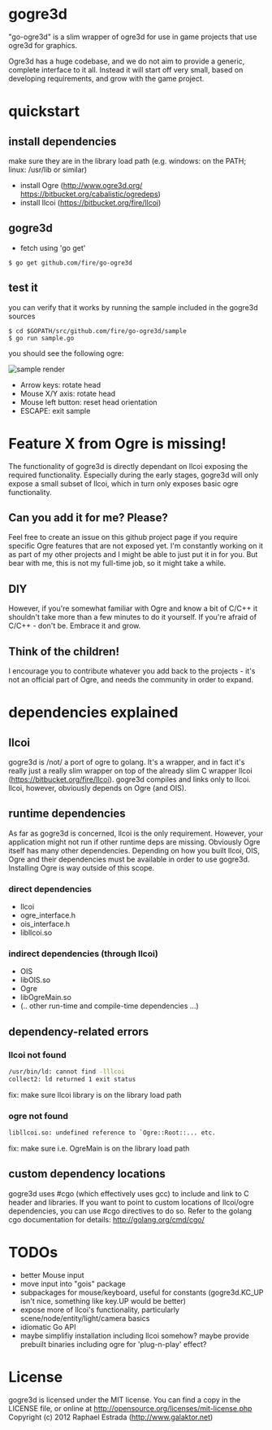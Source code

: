 # gogre3d
"go-ogre3d" is a slim wrapper of ogre3d for use in game projects that use ogre3d for graphics.

Ogre3d has a huge codebase, and we do not aim to provide a generic, complete interface to it all. Instead it will start off very small, based on developing requirements, and grow with the game project.

# quickstart
## install dependencies
make sure they are in the library load path (e.g. windows: on the PATH; linux: /usr/lib or similar)
* install Ogre (http://www.ogre3d.org/ https://bitbucket.org/cabalistic/ogredeps)
* install llcoi (https://bitbucket.org/fire/llcoi)

## gogre3d
* fetch using 'go get'
```
$ go get github.com/fire/go-ogre3d
```

## test it
you can verify that it works by running the sample included in the gogre3d sources
```
$ cd $GOPATH/src/github.com/fire/go-ogre3d/sample
$ go run sample.go
```

you should see the following ogre:

![sample render](https://raw.github.com/fire/go-ogre3d/master/sample/demo.gif)

* Arrow keys: rotate head
* Mouse X/Y axis: rotate head
* Mouse left button: reset head orientation
* ESCAPE: exit sample

# Feature X from Ogre is missing!
The functionality of gogre3d is directly dependant on llcoi exposing the required functionality. Especially during the early stages, gogre3d will only expose a small subset of llcoi, which in turn only exposes basic ogre functionality.

## Can you add it for me? Please?
Feel free to create an issue on this github project page if you require specific Ogre features that are not exposed yet. I'm constantly working on it as part of my other projects and I might be able to just put it in for you. But bear with me, this is not my full-time job, so it might take a while.

## DIY
However, if you're somewhat familiar with Ogre and know a bit of C/C++ it shouldn't take more than a few minutes to do it yourself. If you're afraid of C/C++ - don't be. Embrace it and grow.

## Think of the children!
I encourage you to contribute whatever you add back to the projects - it's not an official part of Ogre, and needs the community in order to expand.

# dependencies explained
## llcoi
gogre3d is /not/ a port of ogre to golang. It's a wrapper, and in fact it's really just a really slim wrapper on top of the already slim C wrapper llcoi (https://bitbucket.org/fire/llcoi). gogre3d compiles and links only to llcoi. llcoi, however, obviously depends on Ogre (and OIS).


## runtime dependencies
As far as gogre3d is concerned, llcoi is the only requirement. However, your application might not run if other runtime deps are missing. Obviously Ogre itself has many other dependencies. Depending on how you built llcoi, OIS, Ogre and their dependencies must be available in order to use gogre3d. Installing Ogre is way outside of this scope.

### direct dependencies
* llcoi
 * ogre_interface.h
 * ois_interface.h
 * libllcoi.so


### indirect dependencies (through llcoi)
* OIS
 * libOIS.so
* Ogre
 * libOgreMain.so
 * (.. other run-time and compile-time dependencies ...)


## dependency-related errors
### llcoi not found
```bash
/usr/bin/ld: cannot find -lllcoi
collect2: ld returned 1 exit status

```
fix: make sure llcoi library is on the library load path

### ogre not found
```bash
libllcoi.so: undefined reference to `Ogre::Root::... etc.
```
fix: make sure i.e. OgreMain is on the library load path


## custom dependency locations
gogre3d uses #cgo (which effectively uses gcc) to include and link to C header and libraries. If you want to point to custom locations of llcoi/ogre dependencies, you can use #cgo directives to do so. Refer to the golang cgo documentation for details: http://golang.org/cmd/cgo/


# TODOs
* better Mouse input
* move input into "gois" package
 * subpackages for mouse/keyboard, useful for constants (gogre3d.KC_UP isn't nice, something like key.UP would be better)
* expose more of llcoi's functionality, particularly scene/node/entity/light/camera basics
* idiomatic Go API
* maybe simplifiy installation including llcoi somehow? maybe provide prebuilt binaries including ogre for 'plug-n-play' effect?

# License
gogre3d is licensed under the MIT license. You can find a copy in the LICENSE file, or online at http://opensource.org/licenses/mit-license.php
Copyright (c) 2012 Raphael Estrada (http://www.galaktor.net)
